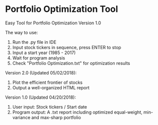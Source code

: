 # Portfolio Optimization Tool
Easy Tool for Portfolio Optimization Version 1.0

The way to use:
1. Run the .py file in IDE
2. Input stock tickers in sequence, press ENTER to stop
3. Input a start year (1985 - 2017)
4. Wait for program analysis
5. Check "Portfolio Optimization.txt" for optimization results

Version 2.0 (Updated 05/02/2018):
1. Plot the efficient frontier of stocks
2. Output a well-organized HTML report 

Version 1.0 (Updated 04/20/2018):
1. User input: Stock tickers / Start date
2. Program output: A .txt report including optimized equal-weight, min-variance and max-sharp portfolio
